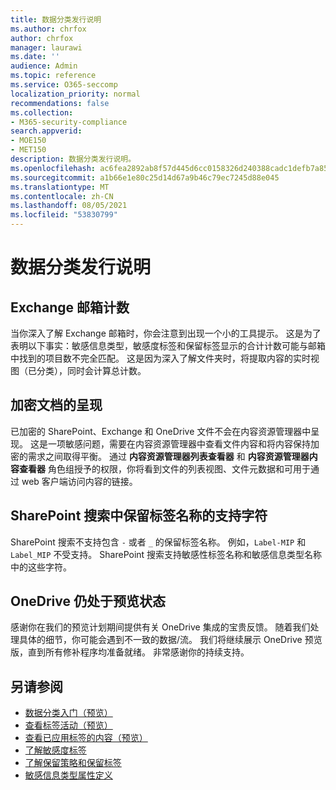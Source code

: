 ```yaml
---
title: 数据分类发行说明
ms.author: chrfox
author: chrfox
manager: laurawi
ms.date: ''
audience: Admin
ms.topic: reference
ms.service: O365-seccomp
localization_priority: normal
recommendations: false
ms.collection:
- M365-security-compliance
search.appverid:
- MOE150
- MET150
description: 数据分类发行说明。
ms.openlocfilehash: ac6fea2892ab8f57d445d6cc0158326d240388cadc1defb7a8545decb01d0ecd
ms.sourcegitcommit: a1b66e1e80c25d14d67a9b46c79ec7245d88e045
ms.translationtype: MT
ms.contentlocale: zh-CN
ms.lasthandoff: 08/05/2021
ms.locfileid: "53830799"
---
```

# <a name="data-classification-release-notes"></a>数据分类发行说明


## <a name="exchange-mailbox-count"></a>Exchange 邮箱计数

当你深入了解 Exchange 邮箱时，你会注意到出现一个小的工具提示。 这是为了表明以下事实：敏感信息类型，敏感度标签和保留标签显示的合计计数可能与邮箱中找到的项目数不完全匹配。 这是因为深入了解文件夹时，将提取内容的实时视图（已分类），同时会计算总计数。


## <a name="rendering-of-encrypted-documents"></a>加密文档的呈现

已加密的 SharePoint、Exchange 和 OneDrive 文件不会在内容资源管理器中呈现。 这是一项敏感问题，需要在内容资源管理器中查看文件内容和将内容保持加密的需求之间取得平衡。 通过 **内容资源管理器列表查看器** 和 **内容资源管理器内容查看器** 角色组授予的权限，你将看到文件的列表视图、文件元数据和可用于通过 web 客户端访问内容的链接。

## <a name="supported-characters-in-retention-label-names-in-sharepoint-search"></a>SharePoint 搜索中保留标签名称的支持字符

SharePoint 搜索不支持包含 `-` 或者 `_` 的保留标签名称。 例如，`Label-MIP` 和 `Label_MIP` 不受支持。 SharePoint 搜索支持敏感性标签名称和敏感信息类型名称中的这些字符。

## <a name="onedrive-remains-in-preview"></a>OneDrive 仍处于预览状态

感谢你在我们的预览计划期间提供有关 OneDrive 集成的宝贵反馈。 随着我们处理具体的细节，你可能会遇到不一致的数据/流。 我们将继续展示 OneDrive 预览版，直到所有修补程序均准备就绪。 非常感谢你的持续支持。


## <a name="see-also"></a>另请参阅

- [数据分类入门（预览）](data-classification-overview.md)
- [查看标签活动（预览）](data-classification-activity-explorer.md)
- [查看已应用标签的内容（预览）](data-classification-content-explorer.md)
- [了解敏感度标签](sensitivity-labels.md)
- [了解保留策略和保留标签](retention.md)
- [敏感信息类型属性定义](sensitive-information-type-entity-definitions.md)